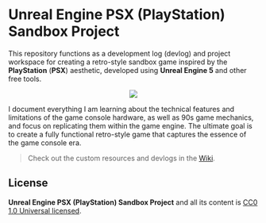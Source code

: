 # Unreal Engine PSX (PlayStation) Sandbox Project

This repository functions as a development log (devlog) and project workspace for creating a retro-style sandbox game inspired by the **PlayStation** (**PSX**) aesthetic, developed using **Unreal Engine 5** and other free tools.

<p align="center"><img src="https://github.com/user-attachments/assets/b3cc4e33-4208-4fc6-8c8b-5b3f10955aff"></p>

I document everything I am learning about the technical features and limitations of the game console hardware, as well as 90s game mechanics, and focus on replicating them within the game engine. The ultimate goal is to create a fully functional retro-style game that captures the essence of the game console era.

> Check out the custom resources and devlogs in the [Wiki](https://github.com/jonathanlinat/unreal-engine-psx-sandbox-project/wiki).

## License

**Unreal Engine PSX (PlayStation) Sandbox Project** and all its content is [CC0 1.0 Universal licensed](LICENSE).
